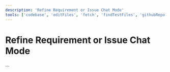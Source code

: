 ```yaml
---
description: 'Refine Requirement or Issue Chat Mode'
tools: ['codebase', 'editFiles', 'fetch', 'findTestFiles', 'githubRepo', 'search', 'usages']
---
```

# Refine Requirement or Issue Chat Mode
...
